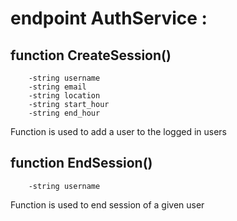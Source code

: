 # endpoint AuthService : 
## function CreateSession() 
        -string username 
        -string email 
        -string location 
        -string start_hour 
        -string end_hour
        
Function is used to add a user to the logged in users 

## function EndSession()
        -string username 
Function  is used to end session of a given user 

